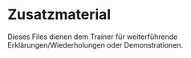 # Zusatzmaterial

Dieses Files dienen dem Trainer für weiterführende Erklärungen/Wiederholungen oder Demonstrationen.